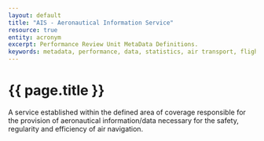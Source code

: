 ```yaml
---
layout: default
title: "AIS - Aeronautical Information Service"
resource: true
entity: acronym
excerpt: Performance Review Unit MetaData Definitions.
keywords: metadata, performance, data, statistics, air transport, flights, europe, delay, safety
---
```

# {{ page.title }}

A service established within the defined area of coverage responsible
for the provision of aeronautical information/data necessary for the safety,
regularity and efficiency of air navigation.
